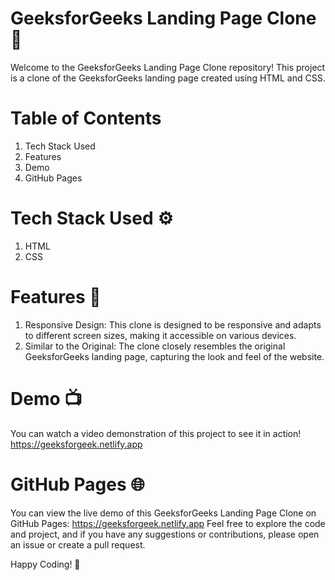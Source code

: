 # GeeksforGeeks Landing Page Clone 🚀
Welcome to the GeeksforGeeks Landing Page Clone repository! This project is a clone of the GeeksforGeeks landing page created using HTML and CSS.

# Table of Contents
1) Tech Stack Used
2) Features
3) Demo
4) GitHub Pages

# Tech Stack Used ⚙️
1) HTML
2) CSS

# Features 🌟
1)  Responsive Design: This clone is designed to be responsive and adapts to different screen sizes, making it accessible on various devices.
2) Similar to the Original: The clone closely resembles the original GeeksforGeeks landing page, capturing the look and feel of the website.

# Demo 📺
You can watch a video demonstration of this project to see it in action!
https://geeksforgeek.netlify.app

# GitHub Pages 🌐
You can view the live demo of this GeeksforGeeks Landing Page Clone on GitHub Pages: https://geeksforgeek.netlify.app
Feel free to explore the code and project, and if you have any suggestions or contributions, please open an issue or create a pull request.

Happy Coding! 🚀
